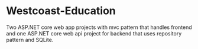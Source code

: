 # Westcoast-Education
Two ASP.NET core web app projects with mvc pattern that handles frontend and one ASP.NET core web api project for backend that uses repository pattern and SQLite.
